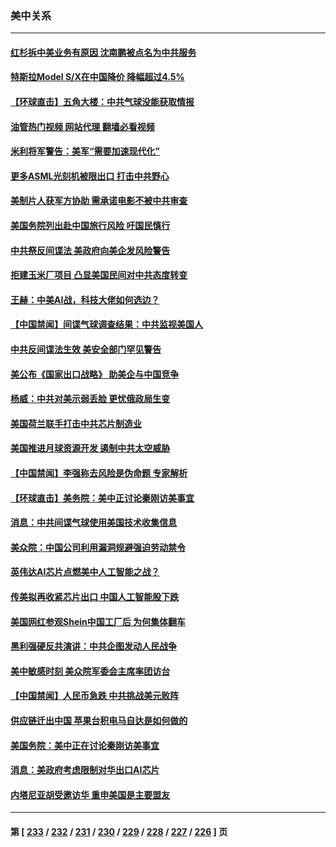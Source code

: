 ### 美中关系
---
#### [红杉拆中美业务有原因 沈南鹏被点名为中共服务](../../pages/nf1412576/n14026391.md?07020845) 
#### [特斯拉Model S/X在中国降价 降幅超过4.5%](../../pages/nf1412576/n14026453.md?07020845) 
#### [【环球直击】五角大楼：中共气球没能获取情报](../../pages/nf1412576/n14025936.md?07020845) 
#### [油管热门视频 网站代理 翻墙必看视频](http://138.2.39.72:81/youtube.html?epic-marker?07020845)
#### [米利将军警告：美军“需要加速现代化”](../../pages/nf1412576/n14026055.md?07020845) 
#### [更多ASML光刻机被限出口 打击中共野心](../../pages/nf1412576/n14025979.md?07020845) 
#### [美制片人获军方协助 需承诺电影不被中共审查](../../pages/nf1412576/n14025928.md?07020845) 
#### [美国务院列出赴中国旅行风险 吁国民慎行](../../pages/nf1412576/n14025913.md?07020845) 
#### [中共祭反间谍法 美政府向美企发风险警告](../../pages/nf1412576/n14025902.md?07020845) 
#### [拒建玉米厂项目 凸显美国民间对中共态度转变](../../pages/nf1412576/n14025835.md?07020845) 
#### [王赫：中美AI战，科技大佬如何选边？](../../pages/nf1412576/n14025558.md?07020845) 
#### [【中国禁闻】间谍气球调查结果：中共监视美国人](../../pages/nf1412576/n14024804.md?07020845) 
#### [中共反间谍法生效 美安全部门罕见警告](../../pages/nf1412576/n14025385.md?07020845) 
#### [美公布《国家出口战略》 助美企与中国竞争](../../pages/nf1412576/n14025278.md?07020845) 
#### [杨威：中共对美示弱丢脸 更忧俄政局生变](../../pages/nf1412576/n14025329.md?07020845) 
#### [美国荷兰联手打击中共芯片制造业](../../pages/nf1412576/n14025247.md?07020845) 
#### [美国推进月球资源开发 遏制中共太空威胁](../../pages/nf1412576/n14024993.md?07020845) 
#### [【中国禁闻】李强称去风险是伪命题 专家解析](../../pages/nf1412576/n14024407.md?07020845) 
#### [【环球直击】美务院：美中正讨论秦刚访美事宜](../../pages/nf1412576/n14024405.md?07020845) 
#### [消息：中共间谍气球使用美国技术收集信息](../../pages/nf1412576/n14024759.md?07020845) 
#### [美众院：中国公司利用漏洞规避强迫劳动禁令](../../pages/nf1412576/n14024344.md?07020845) 
#### [英伟达AI芯片点燃美中人工智能之战？](../../pages/nf1412576/n14024381.md?07020845) 
#### [传美拟再收紧芯片出口 中国人工智能股下跌](../../pages/nf1412576/n14024306.md?07020845) 
#### [美国网红参观Shein中国工厂后 为何集体翻车](../../pages/nf1412576/n14024265.md?07020845) 
#### [黑利强硬反共演讲：中共企图发动人民战争](../../pages/nf1412576/n14024162.md?07020845) 
#### [美中敏感时刻 美众院军委会主席率团访台](../../pages/nf1412576/n14024129.md?07020845) 
#### [【中国禁闻】人民币急跌 中共挑战美元败阵](../../pages/nf1412576/n14023742.md?07020845) 
#### [供应链迁出中国 苹果台积电马自达是如何做的](../../pages/nf1412576/n14023243.md?07020845) 
#### [美国务院：美中正在讨论秦刚访美事宜](../../pages/nf1412576/n14023804.md?07020845) 
#### [消息：美政府考虑限制对华出口AI芯片](../../pages/nf1412576/n14023873.md?07020845) 
#### [内塔尼亚胡受邀访华 重申美国是主要盟友](../../pages/nf1412576/n14023686.md?07020845) 

---
#### 第 [ [233](./233.md?07020845) / [232](./232.md?07020845) / [231](./231.md?07020845) / [230](./230.md?07020845) / [229](./229.md?07020845) / [228](./228.md?07020845) / [227](./227.md?07020845) / [226](./226.md?07020845) ] 页
